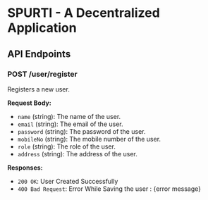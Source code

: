 # SPURTI - A Decentralized Application

## API Endpoints

### POST /user/register

Registers a new user.

**Request Body:**

- `name` (string): The name of the user.
- `email` (string): The email of the user.
- `password` (string): The password of the user.
- `mobileNo` (string): The mobile number of the user.
- `role` (string): The role of the user.
- `address` (string): The address of the user.

**Responses:**

- `200 OK`: User Created Successfully
- `400 Bad Request`: Error While Saving the user : {error message}
